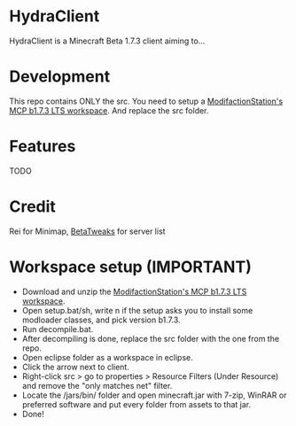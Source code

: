 # HydraClient
HydraClient is a Minecraft Beta 1.7.3 client aiming to...

# Development
This repo contains ONLY the src. You need to setup a [ModifactionStation's MCP b1.7.3 LTS workspace](https://github.com/ModificationStation/1.7.3-LTS). And replace the src folder.

# Features
TODO

# Credit
Rei for Minimap,
[BetaTweaks](https://github.com/rekadoodle/BetaTweaks) for server list

# Workspace setup (IMPORTANT)
 - Download and unzip the [ModifactionStation's MCP b1.7.3 LTS workspace](https://github.com/ModificationStation/1.7.3-LTS).
 - Open setup.bat/sh, write n if the setup asks you to install some modloader classes, and pick version b1.7.3.
 - Run decompile.bat.
 - After decompiling is done, replace the src folder with the one from the repo.
 - Open eclipse folder as a workspace in eclipse.
 - Click the arrow next to client.
 - Right-click src > go to properties > Resource Filters (Under Resource) and remove the "only matches net" filter.
 - Locate the /jars/bin/ folder and open minecraft.jar with 7-zip, WinRAR or preferred software and put every folder from assets to that jar.
 - Done!
